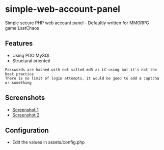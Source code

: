 # simple-web-account-panel
Simple secure PHP web account panel - Defaultly written for MMORPG game LastChaos  

## Features
- Using PDO MySQL
- Structural oriented
```
Passwords are hashed with not salted md5 as LC using but it's not the best practice
There is no limit of login attempts, it would be good to add a captcha or something
```

## Screenshots
- [Screenshot 1](https://raw.githubusercontent.com/Karmel0x/simple-web-account-panel/master/Screenshot1.jpg)
- [Screenshot 2](https://raw.githubusercontent.com/Karmel0x/simple-web-account-panel/master/Screenshot2.jpg)

## Configuration
- Edit the values in assets/config.php
